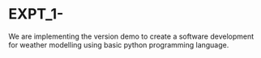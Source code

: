 # EXPT_1-
We are implementing the version demo to create a software development for weather modelling using basic python programming language.
